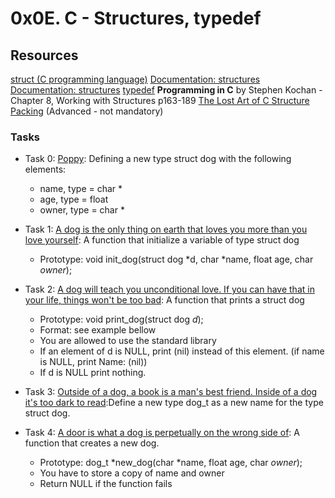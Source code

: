 # 0x0E. C - Structures, typedef
## Resources
[struct (C programming language)](https://en.wikipedia.org/wiki/Struct_(C_programming_language))
[Documentation: structures](https://github.com/holbertonschool/Betty/wiki/Documentation:-Data-structures)
[Documentation: structures](https://publications.gbdirect.co.uk//c_book/chapter8/typedef.html)
[typedef](https://publications.gbdirect.co.uk//c_book/chapter8/typedef.html)
**Programming in C** by Stephen Kochan - Chapter 8, Working with Structures p163-189
[The Lost Art of C Structure Packing](http://www.catb.org/esr/structure-packing/) (Advanced - not mandatory)

### Tasks
+ Task 0: [Poppy](): Defining a new type struct dog with the following elements:

	+ name, type = char *
	+ age, type = float
	+ owner, type = char *
+ Task 1: [A dog is the only thing on earth that loves you more than you love yourself](): A function that initialize a variable of type struct dog

	+ Prototype: void init_dog(struct dog *d, char *name, float age, char *owner*);
+ Task 2: [ A dog will teach you unconditional love. If you can have that in your life, things won't be too bad](): A function that prints a struct dog

	+ Prototype: void print_dog(struct dog *d*);
	+ Format: see example bellow
	+ You are allowed to use the standard library
	+ If an element of d is NULL, print (nil) instead of this element. (if name is NULL, print Name: (nil))
	+ If d is NULL print nothing.
+ Task 3: [Outside of a dog, a book is a man's best friend. Inside of a dog it's too dark to read]():Define a new type dog_t as a new name for the type struct dog.
+ Task 4: [A door is what a dog is perpetually on the wrong side of](): A function that creates a new dog.

	+ Prototype: dog_t *new_dog(char *name, float age, char *owner*);
	+ You have to store a copy of name and owner
	+ Return NULL if the function fails
